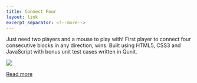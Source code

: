 ```yaml
---
title: Connect Four
layout: link
excerpt_separator: <!--more-->
---
```


Just need two players and a mouse to play with! First player to connect four
consecutive blocks in any direction, wins. Built using HTML5, CSS3 and JavaScript
with bonus unit test cases written in Qunit.

<!--more-->

![](https://res.cloudinary.com/dw9fem4ki/image/upload/c_scale,w_800/v1418907523/connect_four.png)

[Read more](http://pankajparashar.com/connect-four/)